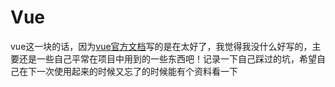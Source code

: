 # Vue

vue这一块的话，因为[vue官方文档](https://cn.vuejs.org/)写的是在太好了，我觉得我没什么好写的，主要还是一些自己平常在项目中用到的一些东西吧！记录一下自己踩过的坑，希望自己在下一次使用起来的时候又忘了的时候能有个资料看一下